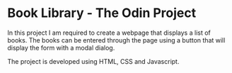 # **Book Library - The Odin Project**

In this project I am required to create a webpage that displays a list of books. The books can be entered through the page using a button that will display the form with a modal dialog.

The project is developed using HTML, CSS and Javascript.
